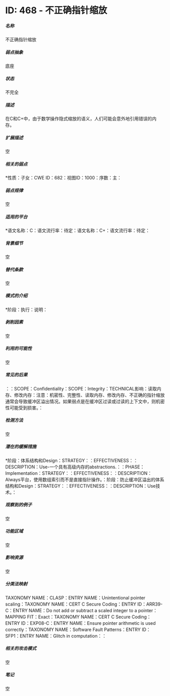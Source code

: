 # ID: 468 - 不正确指针缩放
<h5>名称</h5>不正确指针缩放
<h5>弱点抽象</h5>底座
<h5>状态</h5>不完全
<h5>描述</h5>在C和C+中，由于数学操作隐式缩放的语义，人们可能会意外地引用错误的内存。
<h5>扩展描述</h5>空
<h5>相关的弱点</h5>*性质：子女：CWE ID：682：视图ID：1000：序数：主：
<h5>弱点规律</h5>空
<h5>适用的平台</h5>*语文名称：C：语文流行率：待定：语文名称：C+：语文流行率：待定：
<h5>背景细节</h5>空
<h5>替代条款</h5>空
<h5>模式的介绍</h5>*阶段：执行：说明：
<h5>剥削因素</h5>空
<h5>利用的可能性</h5>空
<h5>常见的后果</h5>：：SCOPE：Confidentiality：SCOPE：Integrity：TECHNICAL影响：读取内存、修改内存：注意：机密性、完整性、读取内存、修改内存、不正确的指针缩放通常会导致缓冲区溢出情况。如果弱点是在缓冲区过读或过读的上下文中，则机密性可能受到损害。：
<h5>检测方法</h5>空
<h5>潜在的缓解措施</h5>*阶段：体系结构和Design：STRATEGY：：EFFECTIVENESS：：DESCRIPTION：Use-一个具有高级内存的abstractions.：：PHASE：Implementation：STRATEGY：：EFFECTIVENESS：：DESCRIPTION：Always平台，使用数组索引而不是直接指针操作。：阶段：防止缓冲区溢出的体系结构和Design：STRATEGY：：EFFECTIVENESS：：DESCRIPTION：Use技术。：
<h5>观察到的例子</h5>空
<h5>功能区域</h5>空
<h5>影响资源</h5>空
<h5>分类法映射</h5>TAXONOMY NAME：CLASP：ENTRY NAME：Unintentional pointer scaling：TAXONOMY NAME：CERT C Secure Coding：ENTRY ID：ARR39-C：ENTRY NAME：Do not add or subtract a scaled integer to a pointer：MAPPING FIT：Exact：TAXONOMY NAME：CERT C Secure Coding：ENTRY ID：EXP08-C：ENTRY NAME：Ensure pointer arithmetic is used correctly：TAXONOMY NAME：Software Fault Patterns：ENTRY ID：SFP1：ENTRY NAME：Glitch in computation：：
<h5>相关的攻击模式</h5>空
<h5>笔记</h5>空

